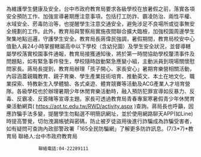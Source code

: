 為維護學生健康及安全，台中市政府教育局要求各級學校在放暑假之前，落實各項安全預防工作、加強宣導暑期應注意事項，包括打工防詐、霸凌防治、兩性平權、水域安全、菸毒防治等，也提醒學生注意交通安全，避免涉足不良場所或從事無安全規劃的工作。此外，教育局與警察局實施夜間聯合擴大臨檢，加強校園周邊學生聚集地點巡邏，守護學生安全。教育局長蔣偉民強調，暑假期間，教育局校安中心值勤人員24小時掌握轄屬高中以下學校（含幼兒園）及學生安全狀況，並督導轄屬學校落實校園事件通報，教育局接獲通知後，將於第一時間協助學校釐清事件及問題點，如有緊急事件發生，學校隨時啟動緊急應變小組，主動派員到現場關懷慰問家長。蔣局長提到，教育局辦理「孩子開心、家長安心」暑期育樂營相關活動，內容涵蓋親職教育、親子育樂、學生產業技術培育、推動英文、本土在地文化、職業探索、特教新生入學體驗、各式桌遊、體育競賽等活動及ACG產業人才培育營隊。各級學校也於辦理暑期少年休閒育樂活動時，融入預防犯罪宣導如反暴力、反毒、反霸凌、反簽賭等宣導主題。家長可透過教育局青春專案寒暑假青少年休閒育樂活動網頁( https://aot.tc.edu.tw/RWD/activity.aspx )查詢。蔣局長也呼籲，因應詐騙手法多變，提醒學生勿點選不明簡訊網址，並於使用網路聊天APP(如Line)時提高警覺，切勿洩漏帳號與密碼，防止被歹徒盜用後進行詐騙成為詐騙受害者，如有疑問可查詢內政部警政署「165全民防騙網」了解更多防詐訊息。(7/3*7)*教育局
                聯絡人:台中市政府教育局
            
                聯絡電話:04-22289111
            
